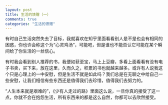 ```yaml
---
layout: post
title: 生活的馈赠（一）
comments: true
categories: "生活的馈赠"
---
```


有时自己生活突然失去了目标，我就喜欢在知乎里面看看别人是不是也会有相同的困惑，你也许会称这个为“心灵鸡汤”，可能吧，但是谁也不能否认它可能在某个瞬间给了你生活的一丝信心。

有时我会看到别人推荐的书，我便如获至宝，马上上豆瓣，多看上面看看有没有电子书卖，买下来，放在这里，久而久之，积累的书也就越来越多。或许有人说我这个只是心理上的一中安慰，但是生活不就是如此吗？我们总是在无聊之中给自己一些安慰，让我们相信有些东西还是值得我们去珍惜，值得我们去努力的。

“人生本来就是艰难的”，《少有人走过的路》里面这么说，一旦你真的接受了这一点，你就不会在抱怨生活，所有东西来的都是这么自然，你都可以去欣然接受。